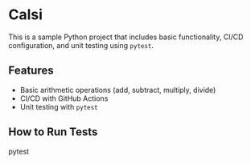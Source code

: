 # Calsi

This is a sample Python project that includes basic functionality, CI/CD configuration, and unit testing using `pytest`.

## Features
- Basic arithmetic operations (add, subtract, multiply, divide)
- CI/CD with GitHub Actions
- Unit testing with `pytest`

## How to Run Tests
pytest
